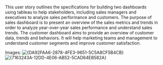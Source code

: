 This user story outlines the specifications for building two dashboards using tableau to help stakeholders, including sales managers and executives to analyze sales performance and customers. 
The purpose of sales dashboard is to present an overview of the sales metrics and trends in order to analyze year-over-year sales performance and understand sales trends.
The customer dashboard aims to provide an overview of customer data, trends and behaviors. It will help marketing teams and management to understand customer segments and improve customer satisfaction.

Images:
![{DA92FAA6-2878-4FE3-9651-5C5A8CF5B4CB}](https://github.com/user-attachments/assets/5c5a3281-5189-4913-957d-4dd4f6cecdcd)
![{7163243A-12DD-4E06-AB52-5CAD64EB582A}](https://github.com/user-attachments/assets/baebd18c-fc89-42cc-a968-7ffb0a9d5af0)

